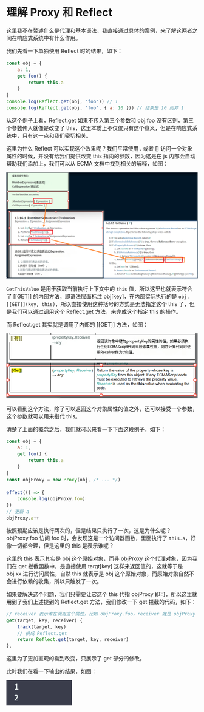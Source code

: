 # 理解 Proxy 和 Reflect

这里我不在赘述什么是代理和基本语法，我直接通过具体的案例，来了解这两者之间在响应式系统中有什么作用。

我们先看一下单独使用 Reflect 时的结果，如下：

```javascript
const obj = {
	a: 1,
	get foo() {
		return this.a
	}
}
console.log(Reflect.get(obj, 'foo')) // 1
console.log(Reflect.get(obj, 'foo', { a: 10 })) // 结果是 10 而非 1
```

从这个例子上看，Reflect.get 如果不传入第三个参数和 obj.foo 没有区别，第三个参数传入就像是改变了 this，这里本质上不仅仅只有这个意义，但是在响应式系统中，只有这一点和我们密切相关。

这里为什么 Reflect 可以实现这个效果呢？我们平常使用 . 或者 [] 访问一个对象属性的时候，并没有给我们提供改变 this 指向的参数，因为这是在 js 内部会自动帮助我们添加上，我们可以从 ECMA 文档中找到相关的解释，如图：

![image-20231121001510818](./07_理解Proxy和Reflect.assets/image-20231121001510818.png)

`GetThisValue` 是用于获取当前执行上下文中的 `this` 值，所以这里也就表示符合了 [[GET]] 的内部方法，即语法层面标注 obj[key]，在内部实际执行的是 `obj.[[GET]](key, this)`，所以直接使用这种括号的方式是无法指定这个 this 了，但是我们可以通过调用这个 Reflect.get 方法，来完成这个指定 this 的操作。

而 Reflect.get 其实就是调用了内部的 [[GET]] 方法，如图：

![image-20231120024658902](./07_理解Proxy和Reflect.assets/image-20231120024658902.png)

可以看到这个方法，除了可以返回这个对象属性的值之外，还可以接受一个参数，这个参数就可以用来指代 this。

清楚了上面的概念之后，我们就可以来看一下下面这段例子，如下：

```javascript
const obj = {
	a: 1,
	get foo() {
		return this.a
	}
}
const objProxy = new Proxy(obj, /* ... */)

effect(() => {
	console.log(objProxy.foo)
})
// 更新 a
objProxy.a++
```

按照预期应该是执行两次的，但是结果只执行了一次，这是为什么呢？objProxy.foo 访问 foo 时，会发现这是一个访问器函数，里面执行了 `this.a`，好像一切都合理，但是这里的 this 是表示谁呢？

这里的 this 表示其实是 obj 这个原始对象，而非 objProxy 这个代理对象，因为我们在 get 拦截函数中，是直接使用 targt[key] 这样来返回值的，这就等于是 obj.xx 进行访问属性，自然 this 就表示是 obj 这个原始对象，而原始对象自然不会进行依赖的收集，所以只触发了一次。

如果要解决这个问题，我们只需要让它这个 this 代指 objProxy 即可，所以这里就用到了我们上述提到的 Reflect.get 方法，我们修改一下 get 拦截的代码，如下：

```javascript
// receiver 表示谁在调用这个属性，比如 objProxy.foo，receiver 就是 objProxy
get(target, key, receiver) {
	track(target, key)
	// 换成 Reflect.get
	return Reflect.get(target, key, receiver)
},
```

这里为了更加直观的看到改变，只展示了 get 部分的修改。

此时我们在看一下输出的结果，如图：

![image-20241016020734083](./07_理解Proxy和Reflect.assets/image-20241016020734083.png)

